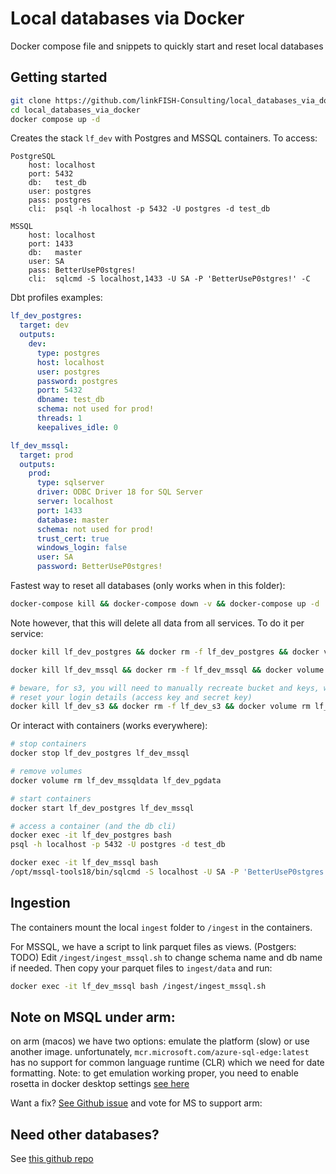 # Local databases via Docker
Docker compose file and snippets to quickly start and reset local databases


## Getting started

```bash
git clone https://github.com/linkFISH-Consulting/local_databases_via_docker.git
cd local_databases_via_docker
docker compose up -d
```

Creates the stack `lf_dev` with Postgres and MSSQL containers.
To access:

```
PostgreSQL
    host: localhost
    port: 5432
    db:   test_db
    user: postgres
    pass: postgres
    cli:  psql -h localhost -p 5432 -U postgres -d test_db

MSSQL
    host: localhost
    port: 1433
    db:   master
    user: SA
    pass: BetterUseP0stgres!
    cli:  sqlcmd -S localhost,1433 -U SA -P 'BetterUseP0stgres!' -C
```

Dbt profiles examples:

```yaml
lf_dev_postgres:
  target: dev
  outputs:
    dev:
      type: postgres
      host: localhost
      user: postgres
      password: postgres
      port: 5432
      dbname: test_db
      schema: not used for prod!
      threads: 1
      keepalives_idle: 0

lf_dev_mssql:
  target: prod
  outputs:
    prod:
      type: sqlserver
      driver: ODBC Driver 18 for SQL Server
      server: localhost
      port: 1433
      database: master
      schema: not used for prod!
      trust_cert: true
      windows_login: false
      user: SA
      password: BetterUseP0stgres!
```


Fastest way to reset all databases (only works when in this folder):

```bash
docker-compose kill && docker-compose down -v && docker-compose up -d
```

Note however, that this will delete all data from all services.
To do it per service:

```bash
docker kill lf_dev_postgres && docker rm -f lf_dev_postgres && docker volume rm lf_dev_pgdata && docker compose up -d

docker kill lf_dev_mssql && docker rm -f lf_dev_mssql && docker volume rm lf_dev_mssqldata && docker compose up -d

# beware, for s3, you will need to manually recreate bucket and keys, which will
# reset your login details (access key and secret key)
docker kill lf_dev_s3 && docker rm -f lf_dev_s3 && docker volume rm lf_dev_s3data && docker compose up -d
```

Or interact with containers (works everywhere):

```bash
# stop containers
docker stop lf_dev_postgres lf_dev_mssql

# remove volumes
docker volume rm lf_dev_mssqldata lf_dev_pgdata

# start containers
docker start lf_dev_postgres lf_dev_mssql

# access a container (and the db cli)
docker exec -it lf_dev_postgres bash
psql -h localhost -p 5432 -U postgres -d test_db

docker exec -it lf_dev_mssql bash
/opt/mssql-tools18/bin/sqlcmd -S localhost -U SA -P 'BetterUseP0stgres!' -C
```

## Ingestion

The containers mount the local `ingest` folder to `/ingest` in the containers.

For MSSQL, we have a script to link parquet files as views. (Postgers: TODO)
Edit `/ingest/ingest_mssql.sh` to change schema name and db name if needed.
Then copy your parquet files to `ingest/data` and run:

```bash
docker exec -it lf_dev_mssql bash /ingest/ingest_mssql.sh
```


## Note on MSQL under arm:
on arm (macos) we have two options: emulate the platform (slow) or use another image.
unfortunately, `mcr.microsoft.com/azure-sql-edge:latest` has no support for
common language runtime (CLR) which we need for date formatting.
Note: to get emulation working proper, you need to enable rosetta
in docker desktop settings [see here](https://stackoverflow.com/a/75975040/22346289)

Want a fix? [See Github issue](https://github.com/microsoft/mssql-docker/issues/802) and vote for MS to support arm:

## Need other databases?

See [this github repo](https://github.com/luisaveiro/localhost-databases)
